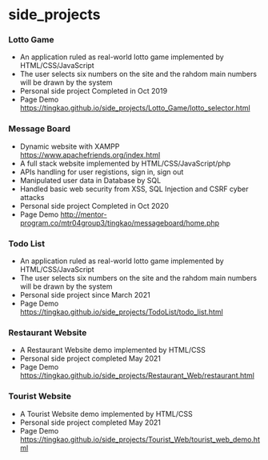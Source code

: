 side_projects
=============

### Lotto Game
- An application ruled as real-world lotto game implemented by HTML/CSS/JavaScript
- The user selects six numbers on the site and the rahdom main numbers will be drawn by the system 
- Personal side project Completed in Oct 2019
- Page Demo https://tingkao.github.io/side_projects/Lotto_Game/lotto_selector.html

### Message Board
- Dynamic website with XAMPP https://www.apachefriends.org/index.html
- A full stack website implemented by HTML/CSS/JavaScript/php
- APIs handling for user registions, sign in, sign out
- Manipulated user data in Database by SQL
- Handled basic web security from XSS, SQL Injection and CSRF cyber attacks
- Personal side project Completed in Oct 2020
- Page Demo http://mentor-program.co/mtr04group3/tingkao/messageboard/home.php

### Todo List
- An application ruled as real-world lotto game implemented by HTML/CSS/JavaScript
- The user selects six numbers on the site and the rahdom main numbers will be drawn by the system 
- Personal side project since March 2021
- Page Demo https://tingkao.github.io/side_projects/TodoList/todo_list.html

### Restaurant Website
- A Restaurant Website demo implemented by HTML/CSS
- Personal side project completed May 2021
- Page Demo https://tingkao.github.io/side_projects/Restaurant_Web/restaurant.html

### Tourist Website
- A Tourist Website demo implemented by HTML/CSS
- Personal side project completed May 2021
- Page Demo https://tingkao.github.io/side_projects/Tourist_Web/tourist_web_demo.html
